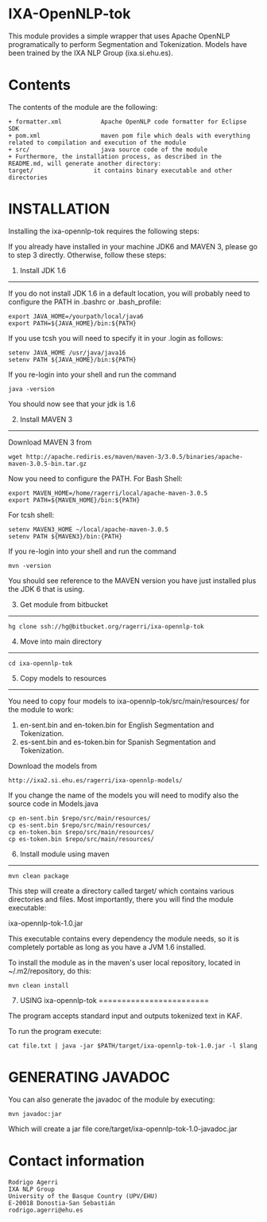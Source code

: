 IXA-OpenNLP-tok
===============

This module provides a simple wrapper that uses Apache OpenNLP
programatically to perform Segmentation and Tokenization.
Models have been trained by the IXA NLP Group (ixa.si.ehu.es).


Contents
========

The contents of the module are the following:

    + formatter.xml           Apache OpenNLP code formatter for Eclipse SDK
    + pom.xml                 maven pom file which deals with everything related to compilation and execution of the module
    + src/                    java source code of the module
    + Furthermore, the installation process, as described in the README.md, will generate another directory:
    target/                 it contains binary executable and other directories


INSTALLATION
============

Installing the ixa-opennlp-tok requires the following steps:

If you already have installed in your machine JDK6 and MAVEN 3, please go to step 3
directly. Otherwise, follow these steps:

1. Install JDK 1.6
-------------------

If you do not install JDK 1.6 in a default location, you will probably need to configure the PATH in .bashrc or .bash_profile:

````shell
export JAVA_HOME=/yourpath/local/java6
export PATH=${JAVA_HOME}/bin:${PATH}
````

If you use tcsh you will need to specify it in your .login as follows:

````shell
setenv JAVA_HOME /usr/java/java16
setenv PATH ${JAVA_HOME}/bin:${PATH}
````

If you re-login into your shell and run the command

````shell
java -version
````

You should now see that your jdk is 1.6

2. Install MAVEN 3
------------------

Download MAVEN 3 from

````shell
wget http://apache.rediris.es/maven/maven-3/3.0.5/binaries/apache-maven-3.0.5-bin.tar.gz
````

Now you need to configure the PATH. For Bash Shell:

````shell
export MAVEN_HOME=/home/ragerri/local/apache-maven-3.0.5
export PATH=${MAVEN_HOME}/bin:${PATH}
````

For tcsh shell:

````shell
setenv MAVEN3_HOME ~/local/apache-maven-3.0.5
setenv PATH ${MAVEN3}/bin:{PATH}
````

If you re-login into your shell and run the command

````shell
mvn -version
````

You should see reference to the MAVEN version you have just installed plus the JDK 6 that is using.

3. Get module from bitbucket
----------------------------

````shell
hg clone ssh://hg@bitbucket.org/ragerri/ixa-opennlp-tok
````

4. Move into main directory
---------------------------

````shell
cd ixa-opennlp-tok
````

5. Copy models to resources
---------------------------

You need to copy four models to ixa-opennlp-tok/src/main/resources/ for the module to work:

1. en-sent.bin and en-token.bin for English Segmentation and Tokenization.
2. es-sent.bin and es-token.bin for Spanish Segmentation and Tokenization.

Download the models from

````shell
http://ixa2.si.ehu.es/ragerri/ixa-opennlp-models/
````

If you change the name of the models you will need to modify also the source code in Models.java

````shell
cp en-sent.bin $repo/src/main/resources/
cp es-sent.bin $repo/src/main/resources/
cp en-token.bin $repo/src/main/resources/
cp es-token.bin $repo/src/main/resources/
````


6. Install module using maven
-----------------------------

````shell
mvn clean package
````

This step will create a directory called target/ which contains various directories and files.
Most importantly, there you will find the module executable:

ixa-opennlp-tok-1.0.jar

This executable contains every dependency the module needs, so it is completely portable as long
as you have a JVM 1.6 installed.

To install the module as in the maven's user local repository, located in ~/.m2/repository, do this:

````shell
mvn clean install
````

7. USING ixa-opennlp-tok
========================

The program accepts standard input and outputs tokenized text in KAF.

To run the program execute:

````shell
cat file.txt | java -jar $PATH/target/ixa-opennlp-tok-1.0.jar -l $lang
````

GENERATING JAVADOC
==================

You can also generate the javadoc of the module by executing:

````shell
mvn javadoc:jar
````

Which will create a jar file core/target/ixa-opennlp-tok-1.0-javadoc.jar


Contact information
===================

````shell
Rodrigo Agerri
IXA NLP Group
University of the Basque Country (UPV/EHU)
E-20018 Donostia-San Sebastián
rodrigo.agerri@ehu.es
````

